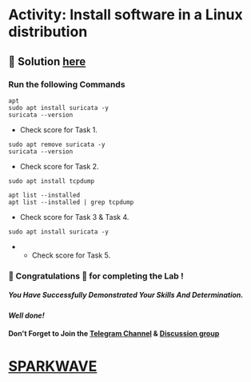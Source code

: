# Activity: Install software in a Linux distribution

## 🔑 Solution [here](wwww)

### Run the following Commands

```
apt
sudo apt install suricata -y
suricata --version
```
* Check score for Task 1.
```
sudo apt remove suricata -y
suricata --version
```
* Check score for Task 2.
```
sudo apt install tcpdump
```
```
apt list --installed
apt list --installed | grep tcpdump
```
* Check score for Task 3 & Task 4.
```
sudo apt install suricata -y
```
* * Check score for Task 5.

### 🐼 Congratulations 🎉 for completing the Lab !

##### *You Have Successfully Demonstrated Your Skills And Determination.*

#### *Well done!*

#### Don't Forget to Join the [Telegram Channel](https://t.me/sparkwave.01) & [Discussion group](https://t.me/sparkwave.01chats)

# [SPARKWAVE](https://www.youtube.com/@sparkwave.01)
